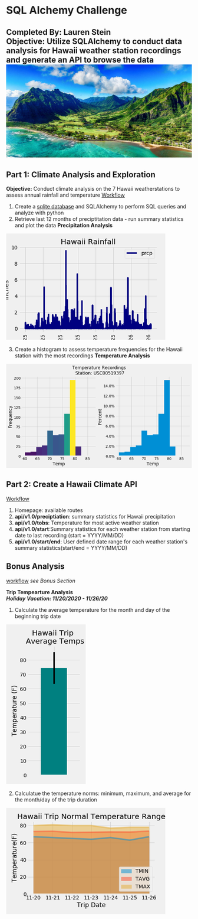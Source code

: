 # SQL Alchemy Challenge
**Completed By:** Lauren Stein\
**Objective:** Utilize SQLAlchemy to conduct data analysis for Hawaii weather station recordings and generate an API to browse the data
<img src="images/hawaii.jpg">
---

## Part 1: Climate Analysis and Exploration
**Objective:** Conduct climate analysis on the 7 Hawaii weatherstations to assess annual rainfall and temperature
[Workflow](climate_starter.ipynb)
1. Create a [sqlite database](Resources/hawaii.sqlite) and SQLAlchemy to perform SQL queries and analyze with python
2. Retrieve last 12 months of preciptitation data - run summary statistics and plot the data
**Precipitation Analysis**
<img src="images/hawaii_rainfall.png">

3. Create a histogram to assess temperature frequencies for the Hawaii station with the most recordings
**Temperature Analysis**
<img src="images/top_station_temp_heat.png">


## Part 2: Create a Hawaii Climate API
[Workflow](app.py)
1. Homepage: available routes
2. **api/v1.0/preciptiation**: summary statistics for Hawaii precipitation
3. **api/v1.0/tobs**: Temperature for most active weather station
4. **api/v1.0/start**:Summary statistics for each weather station from starting date to last recording (start = YYYY/MM/DD)
5. **api/v1.0/start/end**: User defined date range for each weather station's summary statistics(start/end = YYYY/MM/DD)

## Bonus Analysis
[workflow](climate_starter.ipynb) _see Bonus Section_

**Trip Tempearture Analysis**\
***Holiday Vacation: 11/20/2020 - 11/26/20***
1. Calculate the average temperature for the month and day of the beginning trip date
<img src= "images/hawaii_trip_avg.png">

2. Calculatue the temperature norms: minimum, maximum, and average for the month/day of the trip duration
<img src= "images/hawaii_trip_norms.png">
